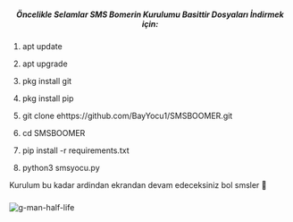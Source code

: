 <h5 align="center">Öncelikle Selamlar SMS Bomerin Kurulumu Basittir Dosyaları İndirmek için:</h5>

1. apt update

2. apt upgrade

3. pkg install git

4. pkg install pip

5. git clone ehttps://github.com/BayYocu1/SMSBOOMER.git

6. cd SMSBOOMER

7. pip install -r requirements.txt

8. python3 smsyocu.py

Kurulum bu kadar ardindan ekrandan devam edeceksiniz bol smsler 🤡

###

![g-man-half-life](https://github.com/BayYocu1/SMSBOOMER/assets/96070521/2be396ac-43a0-403b-b002-f0a871bfb918)

